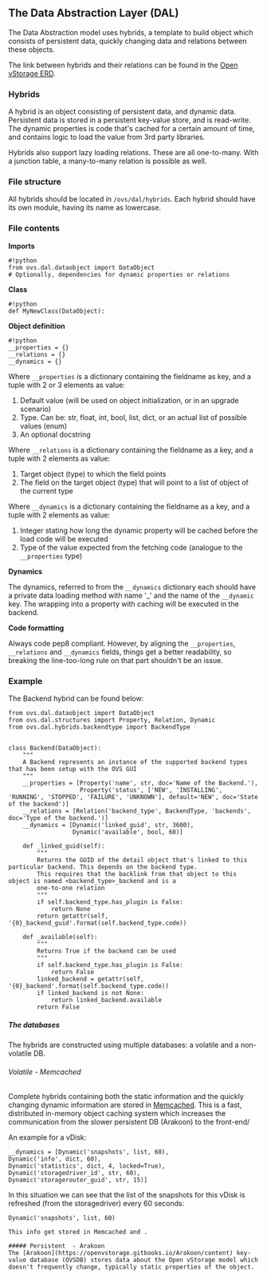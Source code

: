 ## The Data Abstraction Layer (DAL)
The Data Abstraction model uses hybrids, a template to build object which consists of persistent data, quickly changing data and relations between these objects.

The link between hybrids and their relations can be found in the [Open vStorage ERD](openvstorage-erd.pdf).

### Hybrids

A hybrid is an object consisting of persistent data, and dynamic data. Persistent data is stored in a persistent key-value store, and is read-write. The dynamic properties is code that's cached for a certain amount of time, and contains logic to load the value from 3rd party libraries.

Hybrids also support lazy loading relations. These are all one-to-many. With a junction table, a many-to-many relation is possible as well.

### File structure

All hybrids should be located in `/ovs/dal/hybrids`. Each hybrid should have its own module, having its name as lowercase.

### File contents

**Imports**

```
#!python
from ovs.dal.dataobject import DataObject
# Optionally, dependencies for dynamic properties or relations
```

**Class**

```
#!python
def MyNewClass(DataObject):
```

**Object definition**

```
#!python
__properties = {}
__relations = {}
__dynamics = {}
```

Where `__properties` is a dictionary containing the fieldname as key, and a tuple with 2 or 3 elements as value:

1. Default value (will be used on object initialization, or in an upgrade scenario)
2. Type. Can be: str, float, int, bool, list, dict, or an actual list of possible values (enum)
3. An optional docstring

Where `__relations` is a dictionary containing the fieldname as a key, and a tuple with 2 elements as value:

1. Target object (type) to which the field points
2. The field on the target object (type) that will point to a list of object of the current type

Where `__dynamics` is a dictionary containing the fieldname as a key, and a tuple with 2 elements as value:

1. Integer stating how long the dynamic property will be cached before the load code will be executed
2. Type of the value expected from the fetching code (analogue to the `__properties` type)

**Dynamics**

The dynamics, referred to from the `__dynamics` dictionary each should have a private data loading method with name '_' and the name of the `__dynamic` key. The wrapping into a property with caching will be executed in the backend.

**Code formatting**

Always code pep8 compliant. However, by aligning the `__properties`, `__relations` and `__dynamics` fields, things get a better readability, so breaking the line-too-long rule on that part shouldn't be an issue.

### Example ###
The Backend hybrid can be found below:

```
from ovs.dal.dataobject import DataObject
from ovs.dal.structures import Property, Relation, Dynamic
from ovs.dal.hybrids.backendtype import BackendType


class Backend(DataObject):
    """
    A Backend represents an instance of the supported backend types that has been setup with the OVS GUI
    """
    __properties = [Property('name', str, doc='Name of the Backend.'),
                    Property('status', ['NEW', 'INSTALLING', 'RUNNING', 'STOPPED', 'FAILURE', 'UNKNOWN'], default='NEW', doc='State of the backend')]
    __relations = [Relation('backend_type', BackendType, 'backends', doc='Type of the backend.')]
    __dynamics = [Dynamic('linked_guid', str, 3600),
                  Dynamic('available', bool, 60)]

    def _linked_guid(self):
        """
        Returns the GUID of the detail object that's linked to this particular backend. This depends on the backend type.
        This requires that the backlink from that object to this object is named <backend_type>_backend and is a
        one-to-one relation
        """
        if self.backend_type.has_plugin is False:
            return None
        return getattr(self, '{0}_backend_guid'.format(self.backend_type.code))

    def _available(self):
        """
        Returns True if the backend can be used
        """
        if self.backend_type.has_plugin is False:
            return False
        linked_backend = getattr(self, '{0}_backend'.format(self.backend_type.code))
        if linked_backend is not None:
            return linked_backend.available
        return False

```

##### The databases
The hybrids are constructed using multiple databases: a volatile and a non-volatile DB.

###### Volatile - Memcached
Complete hybrids containing both the static information and the quickly changing dynamic information are stored in [Memcached](http://memcached.org/). This is a fast, distributed in-memory object caching system which increases the communication from the slower persistent DB (Arakoon) to the front-end/

An example for a vDisk:

```
__dynamics = [Dynamic('snapshots', list, 60),
Dynamic('info', dict, 60),
Dynamic('statistics', dict, 4, locked=True),
Dynamic('storagedriver_id', str, 60),
Dynamic('storagerouter_guid', str, 15)]
```

In this situation we can see that the list of the snapshots for this vDisk is refreshed (from the storagedriver) every 60 seconds:
```
Dynamic('snapshots', list, 60)

This info get stored in Memcached and .

##### Persistent  - Arakoon
The [Arakoon](https://openvstorage.gitbooks.io/Arakoon/content) key-value database (OVSDB) stores data about the Open vStorage model which doesn't frequently change, typically static properties of the object.